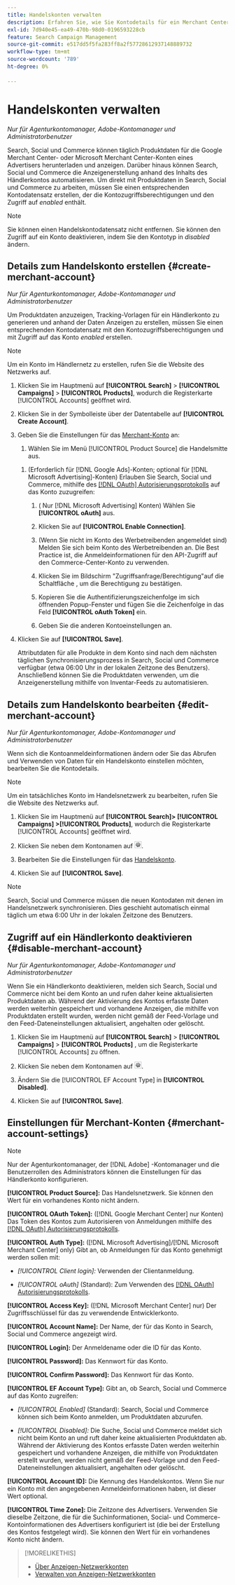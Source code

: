 ```yaml
---
title: Handelskonten verwalten
description: Erfahren Sie, wie Sie Kontodetails für ein Merchant Center-Konto einrichten und verwalten.
exl-id: 7d940e45-ea49-470b-98d0-0196593228cb
feature: Search Campaign Management
source-git-commit: e517dd5f5fa283ff8a2f57728612937148889732
workflow-type: tm+mt
source-wordcount: '789'
ht-degree: 0%

---
```


# Handelskonten verwalten

*Nur für Agenturkontomanager, Adobe-Kontomanager und Administratorbenutzer*

Search, Social und Commerce können täglich Produktdaten für die Google Merchant Center- oder Microsoft Merchant Center-Konten eines Advertisers herunterladen und anzeigen. Darüber hinaus können Search, Social und Commerce die Anzeigenerstellung anhand des Inhalts des Händlerkontos automatisieren. Um direkt mit Produktdaten in Search, Social und Commerce zu arbeiten, müssen Sie einen entsprechenden Kontodatensatz erstellen, der die Kontozugriffsberechtigungen und den Zugriff auf *enabled* enthält.

>[!NOTE]
>
>Sie können einen Handelskontodatensatz nicht entfernen. Sie können den Zugriff auf ein Konto deaktivieren, indem Sie den Kontotyp in *disabled* ändern.

## Details zum Handelskonto erstellen {#create-merchant-account}

*Nur für Agenturkontomanager, Adobe-Kontomanager und Administratorbenutzer*

Um Produktdaten anzuzeigen, Tracking-Vorlagen für ein Händlerkonto zu generieren und anhand der Daten Anzeigen zu erstellen, müssen Sie einen entsprechenden Kontodatensatz mit den Kontozugriffsberechtigungen und mit Zugriff auf das Konto *enabled* erstellen.

>[!NOTE]
>
>Um ein Konto im Händlernetz zu erstellen, rufen Sie die Website des Netzwerks auf.

1. Klicken Sie im Hauptmenü auf **[!UICONTROL Search]** \> **[!UICONTROL Campaigns]** \> **[!UICONTROL Products]**, wodurch die Registerkarte [!UICONTROL Accounts] geöffnet wird.

1. Klicken Sie in der Symbolleiste über der Datentabelle auf **[!UICONTROL Create Account]**.

1. Geben Sie die Einstellungen für das [Merchant-Konto](#merchant-account-settings) an:

   1. Wählen Sie im Menü [!UICONTROL Product Source] die Handelsmitte aus.

   <!--

   1. ([!DNL Meta Ads] accounts only) Log in to the [!DNL Meta Ads] account.

   And are there additional steps just for Meta? If so, create a separate procedure for it.
   
   -->

   1. (Erforderlich für [!DNL Google Ads]-Konten; optional für [!DNL Microsoft Advertising]-Konten) Erlauben Sie Search, Social und Commerce, mithilfe des [[!DNL OAuth] Autorisierungsprotokolls](https://oauth.net/2/) auf das Konto zuzugreifen:

      1. ( Nur [!DNL Microsoft Advertising] Konten) Wählen Sie **[!UICONTROL oAuth]** aus.

      1. Klicken Sie auf **[!UICONTROL Enable Connection]**.

      1. (Wenn Sie nicht im Konto des Werbetreibenden angemeldet sind) Melden Sie sich beim Konto des Werbetreibenden an. Die Best Practice ist, die Anmeldeinformationen für den API-Zugriff auf den Commerce-Center-Konto zu verwenden.

      1. Klicken Sie im Bildschirm &quot;Zugriffsanfrage/Berechtigung&quot;auf die Schaltfläche , um die Berechtigung zu bestätigen.

      1. Kopieren Sie die Authentifizierungszeichenfolge im sich öffnenden Popup-Fenster und fügen Sie die Zeichenfolge in das Feld **[!UICONTROL oAuth Token]** ein.

      1. Geben Sie die anderen Kontoeinstellungen an.

1. Klicken Sie auf **[!UICONTROL Save]**.

   Attributdaten für alle Produkte in dem Konto sind nach dem nächsten täglichen Synchronisierungsprozess in Search, Social und Commerce verfügbar (etwa 06:00 Uhr in der lokalen Zeitzone des Benutzers). Anschließend können Sie die Produktdaten verwenden, um die Anzeigenerstellung mithilfe von Inventar-Feeds zu automatisieren.

## Details zum Handelskonto bearbeiten {#edit-merchant-account}

*Nur für Agenturkontomanager, Adobe-Kontomanager und Administratorbenutzer*

Wenn sich die Kontoanmeldeinformationen ändern oder Sie das Abrufen und Verwenden von Daten für ein Handelskonto einstellen möchten, bearbeiten Sie die Kontodetails.

>[!NOTE]
>
>Um ein tatsächliches Konto im Handelsnetzwerk zu bearbeiten, rufen Sie die Website des Netzwerks auf.

1. Klicken Sie im Hauptmenü auf **[!UICONTROL Search]\> [!UICONTROL Campaigns] \>[!UICONTROL Products]**, wodurch die Registerkarte [!UICONTROL Accounts] geöffnet wird.

1. Klicken Sie neben dem Kontonamen auf ![Einstellungen anzeigen/bearbeiten](/help/search-social-commerce/assets/settings.png "Einstellungen anzeigen/bearbeiten").

1. Bearbeiten Sie die Einstellungen für das [Handelskonto](#merchant-account-settings).

1. Klicken Sie auf **[!UICONTROL Save]**.

>[!NOTE]
>
>Search, Social und Commerce müssen die neuen Kontodaten mit denen im Handelsnetzwerk synchronisieren. Dies geschieht automatisch einmal täglich um etwa 6:00 Uhr in der lokalen Zeitzone des Benutzers.

## Zugriff auf ein Händlerkonto deaktivieren {#disable-merchant-account}

*Nur für Agenturkontomanager, Adobe-Kontomanager und Administratorbenutzer*

Wenn Sie ein Händlerkonto deaktivieren, melden sich Search, Social und Commerce nicht bei dem Konto an und rufen daher keine aktualisierten Produktdaten ab. Während der Aktivierung des Kontos erfasste Daten werden weiterhin gespeichert und vorhandene Anzeigen, die mithilfe von Produktdaten erstellt wurden, werden nicht gemäß der Feed-Vorlage und den Feed-Dateneinstellungen aktualisiert, angehalten oder gelöscht.

1. Klicken Sie im Hauptmenü auf **[!UICONTROL Search]** \> **[!UICONTROL Campaigns]** \> **[!UICONTROL Products]** , um die Registerkarte [!UICONTROL Accounts] zu öffnen.

1. Klicken Sie neben dem Kontonamen auf ![Einstellungen anzeigen/bearbeiten](/help/search-social-commerce/assets/settings.png "Einstellungen anzeigen/bearbeiten").

1. Ändern Sie die [!UICONTROL EF Account Type] in **[!UICONTROL Disabled]**.

1. Klicken Sie auf **[!UICONTROL Save]**.

## Einstellungen für Merchant-Konten {#merchant-account-settings}

>[!NOTE]
>
>Nur der Agenturkontomanager, der [!DNL Adobe] -Kontomanager und die Benutzerrollen des Administrators können die Einstellungen für das Händlerkonto konfigurieren.

**[!UICONTROL Product Source]:** Das Handelsnetzwerk. Sie können den Wert für ein vorhandenes Konto nicht ändern.

**[!UICONTROL OAuth Token]:** ([!DNL Google Merchant Center] nur Konten) Das Token des Kontos zum Autorisieren von Anmeldungen mithilfe des [[!DNL OAuth] Autorisierungsprotokolls](https://oauth.net/2/).

**[!UICONTROL Auth Type]:** ([!DNL Microsoft Advertising]/[!DNL Microsoft Merchant Center] only) Gibt an, ob Anmeldungen für das Konto genehmigt werden sollen mit:

* *[!UICONTROL Client login]:* Verwenden der Clientanmeldung.

* *[!UICONTROL oAuth]* (Standard): Zum Verwenden des [[!DNL OAuth] Autorisierungsprotokolls](https://oauth.net/2/).

**[!UICONTROL Access Key]:** ([!DNL Microsoft Merchant Center] nur) Der Zugriffsschlüssel für das zu verwendende Entwicklerkonto.

**[!UICONTROL Account Name]:** Der Name, der für das Konto in Search, Social und Commerce angezeigt wird.

**[!UICONTROL Login]:** Der Anmeldename oder die ID für das Konto.

**[!UICONTROL Password]:** Das Kennwort für das Konto.

**[!UICONTROL Confirm Password]:** Das Kennwort für das Konto.

**[!UICONTROL EF Account Type]:** Gibt an, ob Search, Social und Commerce auf das Konto zugreifen:

* *[!UICONTROL Enabled]* (Standard): Search, Social und Commerce können sich beim Konto anmelden, um Produktdaten abzurufen.

* *[!UICONTROL Disabled]:* Die Suche, Social und Commerce meldet sich nicht beim Konto an und ruft daher keine aktualisierten Produktdaten ab. Während der Aktivierung des Kontos erfasste Daten werden weiterhin gespeichert und vorhandene Anzeigen, die mithilfe von Produktdaten erstellt wurden, werden nicht gemäß der Feed-Vorlage und den Feed-Dateneinstellungen aktualisiert, angehalten oder gelöscht.

**[!UICONTROL Account ID]:** Die Kennung des Handelskontos. Wenn Sie nur ein Konto mit den angegebenen Anmeldeinformationen haben, ist dieser Wert optional.

**[!UICONTROL Time Zone]:** Die Zeitzone des Advertisers. Verwenden Sie dieselbe Zeitzone, die für die Suchinformationen, Social- und Commerce-Kontoinformationen des Advertisers konfiguriert ist (die bei der Erstellung des Kontos festgelegt wird). Sie können den Wert für ein vorhandenes Konto nicht ändern.

>[!MORELIKETHIS]
>
>* [Über Anzeigen-Netzwerkkonten](ad-network-account-about.md)
>* [Verwalten von Anzeigen-Netzwerkkonten](ad-network-account-manage.md)
